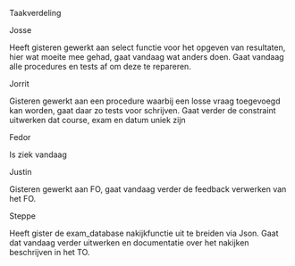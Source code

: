 Taakverdeling

Josse

Heeft gisteren gewerkt aan select functie voor het opgeven van resultaten, hier
wat moeite mee gehad, gaat vandaag wat anders doen. Gaat vandaag alle procedures
en tests af om deze te repareren.

Jorrit

Gisteren gewerkt aan een procedure waarbij een losse vraag toegevoegd kan
worden, gaat daar zo tests voor schrijven. Gaat verder de constraint uitwerken
dat course, exam en datum uniek zijn

Fedor

Is ziek vandaag

Justin

Gisteren gewerkt aan FO, gaat vandaag verder de feedback verwerken van het FO.

Steppe

Heeft gister de exam_database nakijkfunctie uit te breiden via Json. Gaat dat
vandaag verder uitwerken en documentatie over het nakijken beschrijven in het
TO.
